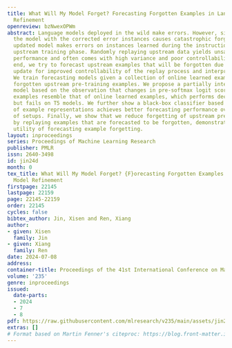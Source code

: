 ```yaml
---
title: What Will My Model Forget? Forecasting Forgotten Examples in Language Model
  Refinement
openreview: bzNwexOPWm
abstract: Language models deployed in the wild make errors. However, simply updating
  the model with the corrected error instances causes catastrophic forgetting—the
  updated model makes errors on instances learned during the instruction tuning or
  upstream training phase. Randomly replaying upstream data yields unsatisfactory
  performance and often comes with high variance and poor controllability. To this
  end, we try to forecast upstream examples that will be forgotten due to a model
  update for improved controllability of the replay process and interpretability.
  We train forecasting models given a collection of online learned examples and corresponding
  forgotten upstream pre-training examples. We propose a partially interpretable forecasting
  model based on the observation that changes in pre-softmax logit scores of pretraining
  examples resemble that of online learned examples, which performs decently on BART
  but fails on T5 models. We further show a black-box classifier based on inner products
  of example representations achieves better forecasting performance over a series
  of setups. Finally, we show that we reduce forgetting of upstream pretraining examples
  by replaying examples that are forecasted to be forgotten, demonstrating the practical
  utility of forecasting example forgetting.
layout: inproceedings
series: Proceedings of Machine Learning Research
publisher: PMLR
issn: 2640-3498
id: jin24d
month: 0
tex_title: What Will My Model Forget? {F}orecasting Forgotten Examples in Language
  Model Refinement
firstpage: 22145
lastpage: 22159
page: 22145-22159
order: 22145
cycles: false
bibtex_author: Jin, Xisen and Ren, Xiang
author:
- given: Xisen
  family: Jin
- given: Xiang
  family: Ren
date: 2024-07-08
address:
container-title: Proceedings of the 41st International Conference on Machine Learning
volume: '235'
genre: inproceedings
issued:
  date-parts:
  - 2024
  - 7
  - 8
pdf: https://raw.githubusercontent.com/mlresearch/v235/main/assets/jin24d/jin24d.pdf
extras: []
# Format based on Martin Fenner's citeproc: https://blog.front-matter.io/posts/citeproc-yaml-for-bibliographies/
---
```

